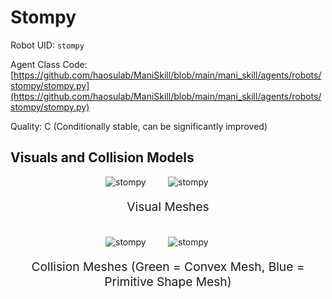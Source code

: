 <!-- THIS IS ALL GENERATED DOCUMENTATION via generate_robot_docs.py. DO NOT MODIFY THIS FILE DIRECTLY. -->

# Stompy

Robot UID: `stompy`

Agent Class Code: [https://github.com/haosulab/ManiSkill/blob/main/mani_skill/agents/robots/stompy/stompy.py](https://github.com/haosulab/ManiSkill/blob/main/mani_skill/agents/robots/stompy/stompy.py)

Quality: C (Conditionally stable, can be significantly improved)

## Visuals and Collision Models

<div>
    <div style="max-width: 100%; display: flex; justify-content: center;">
        <img src="/_static/robot_images/stompy/front_visual.png" style='min-width:min(50%, 100px);max-width:50%;height:auto' alt="stompy">
        <img src="/_static/robot_images/stompy/side_visual.png" style='min-width:min(50%, 100px);max-width:50%;height:auto' alt="stompy">
    </div>
    <p style="text-align: center; font-size: 1.2rem;">Visual Meshes</p>
    <br/>
    <div style="max-width: 100%; display: flex; justify-content: center;">
        <img src="/_static/robot_images/stompy/front_collision.png" style='min-width:min(50%, 100px);max-width:50%;height:auto' alt="stompy">
        <img src="/_static/robot_images/stompy/side_collision.png" style='min-width:min(50%, 100px);max-width:50%;height:auto' alt="stompy">
    </div>
    <p style="text-align: center; font-size: 1.2rem;">Collision Meshes (Green = Convex Mesh, Blue = Primitive Shape Mesh)</p>
</div>
